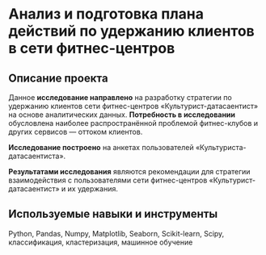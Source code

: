 # Анализ и подготовка плана действий по удержанию клиентов в сети фитнес-центров
## Описание проекта
Данное **исследование направлено** на разработку стратегии по удержанию клиентов сети фитнес-центров «Культурист-датасаентист» на основе аналитических данных. **Потребность в исследовании** обусловлена наиболее распространённой проблемой фитнес-клубов и других сервисов — оттоком клиентов.

**Исследование построено** на анкетах пользователей «Культуриста-датасаентиста».

**Результатами исследования** являются рекомендации для стратегии взаимодействия с пользователями сети фитнес-центров «Культурист-датасаентист» и их удержания.

## Используемые навыки и инструменты
Python, Pandas, Numpy, Matplotlib, Seaborn, Scikit-learn, Scipy, классификация, кластеризация, машинное обучение
